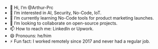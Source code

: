 - 👋 Hi, I’m @Arthur-Prc
- 👀 I’m interested in AI, Security, No-Code, IoT. 
- 🌱 I’m currently learning No-Code tools for product marketing launches. 
- 💞️ I’m looking to collaborate on open-source projects.
- 📫 How to reach me: LinkedIn or Upwork.
- 😄 Pronouns: he/him
- ⚡ Fun fact: I worked remotely since 2017 and never had a regular job.

<!---
Arthur-Prc/Arthur-Prc is a ✨ special ✨ repository because its `README.md` (this file) appears on your GitHub profile.
You can click the Preview link to take a look at your changes.
--->
